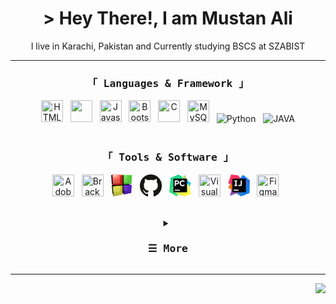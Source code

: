 <h1 align='center'> &gt; Hey There!, I am <b>Mustan Ali</b> </h1>
<p align='center'>
I live in Karachi, Pakistan and Currently studying BSCS at SZABIST
</p>  

<hr>

<h3 align="center">
<samp>
「 Languages & Framework 」
<br>
</samp>
</h3>
<p align="center"> 
<img src="https://cdn.jsdelivr.net/gh/devicons/devicon/icons/html5/html5-original.svg" title="HTML" height= 35 width=35/>&nbsp;&nbsp;
<img src="https://cdn.jsdelivr.net/gh/devicons/devicon/icons/css3/css3-original.svg" height= 35 width=35/>&nbsp;&nbsp;
<img src="https://cdn.jsdelivr.net/gh/devicons/devicon/icons/javascript/javascript-original.svg" title="Javascript" height= 35 width=35/>&nbsp;&nbsp;
<img src="https://cdn.jsdelivr.net/gh/devicons/devicon/icons/bootstrap/bootstrap-original.svg" title="Bootstrap" height= 35 width=35/>&nbsp;&nbsp;
<img src="https://cdn.jsdelivr.net/gh/devicons/devicon/icons/c/c-original.svg" title="C" height= 35 width=35/>&nbsp;&nbsp;
<img src="https://cdn.jsdelivr.net/gh/devicons/devicon/icons/mysql/mysql-original.svg" title="MySQL" height= 35 width=35/>&nbsp;&nbsp;
<img src="https://cdn.jsdelivr.net/gh/devicons/devicon/icons/python/python-original.svg" title="Python" height= 40 width 40/>&nbsp;&nbsp;
<img src="https://cdn.jsdelivr.net/gh/devicons/devicon/icons/java/java-original.svg" title="JAVA" height= 40 width 40/>
<br><br>
</p>



<h3 align="center">
<samp>
「 Tools & Software 」
<br>
</samp>
</h3>
<p align="center">
<img src="https://cdn.jsdelivr.net/gh/devicons/devicon/icons/illustrator/illustrator-line.svg" title="Adobe Illustrator" width="35" height="35"/>&nbsp;&nbsp;
<img src="https://cdn.worldvectorlogo.com/logos/brackets.svg" title="Brackets" width="35" height="35"/>&nbsp;&nbsp;
<img src="https://github.com/mustan-ali/img/blob/main/logo/codeblocks.png" title="CodeBlocks" width="35" height="35"/>&nbsp;&nbsp;
<img src="https://github.com/mustan-ali/img/blob/main/logo/github.png" title="Github" width="35" height="35"/>&nbsp;&nbsp;
<img src="https://github.com/mustan-ali/img/blob/main/logo/pycharm.png" title="Pycharm" width="35" height="35"/>&nbsp;&nbsp;
<img src="https://cdn.jsdelivr.net/gh/devicons/devicon/icons/vscode/vscode-original.svg" title="Visual Studio Code" width="35" height="35"/>&nbsp;&nbsp;
<img src="https://github.com/mustan-ali/img/blob/main/logo/intellijidea.png" title="IntelliJ IDEA" width="35" height="35"/>&nbsp;&nbsp;
<img src="https://cdn.jsdelivr.net/gh/devicons/devicon/icons/figma/figma-original.svg" title="Figma" width="35" height="35"/>&nbsp;&nbsp;
<br><br>
</p>



<details align="center">
<summary> <h3><samp>&#9776; More</samp></h3></summary>
<div align="center">
<img align="center" src="https://github-readme-streak-stats.herokuapp.com?user=mustan-ali&hide_border=false&date_format=j%20M%5B%20Y%5D" alt="Mustan's Github Stats" width = 375>
<img align="center" src="https://github-readme-stats.vercel.app/api/top-langs/?username=mustan-ali&layout=compact" alt="Mustan's Github Stats" width = 375>
<img align="center" src="https://activity-graph.herokuapp.com/graph?username=mustan-ali&bg_color=ffffff&color=000000&line=949494&point=000000&area=true&hide_border=true"  width = 800>
</div>
</details>

<hr>

<p align='right'>
<img src="https://api.visitorbadge.io/api/visitors?path=https%3A%2F%2Fgithub.com%2Fmustan-ali&label=Views&countColor=%23697689&style=flat-square" />
</p>
